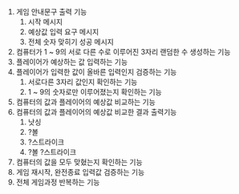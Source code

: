 1. 게임 안내문구 출력 기능
   1. 시작 메시지
   2. 예상값 입력 요구 메시지
   3. 전체 숫자 맞히기 성공 메시지
2. 컴퓨터가 1 ~ 9의 서로 다른 수로 이루어진 3자리 랜덤한 수 생성하는 기능
3. 플레이어가 예상하는 값 입력하는 기능
4. 플레이어가 입력한 값이 올바른 입력인지 검증하는 기능
   1. 서로다른 3자리 값인지 확인하는 기능
   2. 1 ~ 9의 숫자로만 이루어졌는지 확인하는 기능
5. 컴퓨터의 값과 플레이어의 예상값 비교하는 기능
6. 컴퓨터의 값과 플레이어의 예상값 비교한 결과 출력기능
   1. 낫싱 
   2. ?볼
   3. ?스트라이크
   4. ?볼 ?스트라이크
7. 컴퓨터의 값을 모두 맞혔는지 확인하는 기능
8. 게임 재시작, 완전종료 입력값 검증하는 기능
9. 전체 게임과정 반복하는 기능